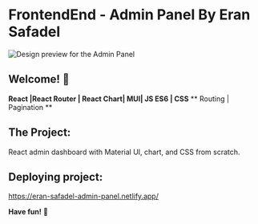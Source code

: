 # FrontendEnd  - Admin Panel By Eran Safadel

![Design preview for the Admin Panel](./public/images/design/desktop-preview.jpg)

## Welcome! 👋


**React |React Router | React Chart| MUI| JS ES6 |  CSS**
** Routing |  Pagination **

## The Project:
React admin dashboard with Material UI, chart, and CSS from scratch.





## Deploying project:
https://eran-safadel-admin-panel.netlify.app/


**Have fun!** 🚀
